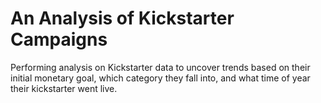 # An Analysis of Kickstarter Campaigns 
Performing analysis on Kickstarter data to uncover trends based on their initial monetary goal, which category they fall into, and what time of year their kickstarter went live. 
